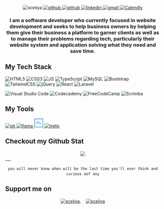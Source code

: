
<p align="center">
  <!-- <img src="https://gpvc.arturio.dev/sceiiya" alt="profile views">  -->
  <img src="https://komarev.com/ghpvc/?username=sceiiya&label=Profile%20views&color=0e75b6&style=flat" alt="sceiiya" />
  <a href="https://github.com/sceiiya">
    <img src="https://img.shields.io/github/followers/sceiiya?label=Github&style=social" alt="github">
  </a>
  <a href="https://twitter.com/intent/follow?screen_name=sceiiya_&tw_p=followbutton">
    <img src="https://img.shields.io/twitter/follow/sceiiya_?label=Twitter&style=social" alt="github">
  </a>
  <a href="https://www.linkedin.com/in/yesimscheidj/">
    <img src="https://img.shields.io/badge/- -%232c3e50?label=LinkedIn&style=social&logo=linkedin" alt="linkedin">
  </a>
  <a href="mailto:sceiiya.official+github@gmail.com">
    <img src="https://img.shields.io/badge/- -%232c3e50?label=Email&style=social&logo=gmail" alt="gmail">
  </a>
  <a href="https://calendly.com/sceiiya/book-a-meeting">
    <img src="https://img.shields.io/badge/- -%232c3e50?label=Book a Meeting with Me&style=social&logo=Google Calendar" alt="Calendly">
  </a>
</p>

<h3 align="center">I am a software developer who currently focused in
website development and seeks to help business
owners by helping them give their business a
platform to garner clients as well as to manage
their problems regarding tech, particularly their
website system and application solving what they
need and save time.
</h3>

## My Tech Stack
![HTML5](https://img.shields.io/badge/-HTML5-%232c3e50?style=for-the-badge&logo=HTML5&logoColor=white)
![CSS3](https://img.shields.io/badge/-CSS3-%232c3e50?style=for-the-badge&logo=CSS3&logoColor=white)
![JS](https://img.shields.io/badge/-Javascript-%232c3e50?style=for-the-badge&logo=javascript&logoColor=white)
![TypeScript](https://img.shields.io/badge/typescript-%232c3e50.svg?style=for-the-badge&logo=typescript&logoColor=white)
![MySQL](https://img.shields.io/badge/-mySQL-%232c3e50?style=for-the-badge&logo=mysql&logoColor=white)
![Bootstrap](https://img.shields.io/badge/-Boostrap-%232c3e50?style=for-the-badge&logo=bootstrap&logoColor=white)
![TailwindCSS](https://img.shields.io/badge/-Tailwind-%232c3e50?style=for-the-badge&logo=tailwindcss&logoColor=white)
![jQuery](https://img.shields.io/badge/jquery-%232c3e50.svg?style=for-the-badge&logo=jquery&logoColor=white)
![React](https://img.shields.io/badge/react-%232c3e50.svg?style=for-the-badge&logo=react&logoColor=white)
![Laravel](https://img.shields.io/badge/laravel-%232c3e50.svg?style=for-the-badge&logo=laravel&logoColor=white)

![Visual Studio Code](https://img.shields.io/badge/Visual%20Studio%20Code-%232c3e50.svg?style=for-the-badge&logo=visual-studio-code&logoColor=white)
![Codecademy](https://img.shields.io/badge/Codecademy-%232c3e50?style=for-the-badge&logo=codecademy&logoColor=white)
![FreeCodeCamp](https://img.shields.io/badge/Freecodecamp-%232c3e50.svg?&style=for-the-badge&logo=freecodecamp&logoColor=white)
![Scrimba](https://img.shields.io/badge/scrimba-%232c3e50?style=for-the-badge&logo=scrimba&logoColor=white)

## My Tools
<p align="left">
<a href="https://git-scm.com/" target="_blank" rel="noreferrer">
<img src="https://www.vectorlogo.zone/logos/git-scm/git-scm-icon.svg" alt="git" width="30" height="30"/>
</a> 
<a href="https://www.figma.com/" target="_blank" rel="noreferrer">
<img src="https://raw.githubusercontent.com/yurijserrano/Github-Profile-Readme-Logos/master/tools/figma.png" alt="figma" width="25" height="30"/>
</a>
<a href="https://www.photoshop.com/en" target="_blank" rel="noreferrer">
<img src="https://raw.githubusercontent.com/devicons/devicon/master/icons/photoshop/photoshop-line.svg" alt="photoshop" width="30" height="30"/>
</a> 
<a href="https://trello.com/en" target="_blank" rel="noreferrer">
<img src="https://raw.githubusercontent.com/danielchatfield/trello-desktop/master/static/Icon.ico" alt="trello" width="30" height="30"/>
</a> 
</p>

## Checkout my Github Stat
<div align="center">
  <a href="https://github.com/anuraghazra/github-readme-stats">
    <img align="center" height=150 src="https://github-readme-stats-scaredmeow.vercel.app/api/top-langs/?username=sceiiya&layout=compact&langs_count=6" />
  </a>
</div>
___

<div align="center">
  
``` you will never know when will be the last time you'll ever think and curious aof any ```
  
</div>

## Support me on
<p align="center">
<a href="https://www.buymeacoffee.com/sceiiya">
<img align="center" src="https://cdn.buymeacoffee.com/buttons/v2/default-yellow.png" height="40" width="180" alt="sceiiya" />
</a>
&nbsp;&nbsp;&nbsp;
<a href="https://ko-fi.com/sceiiya">
<img align="center" src="https://cdn.ko-fi.com/cdn/kofi3.png?v=3" height="40" width="180" alt="sceiiya" />
</a>
</p>
<br><br>

